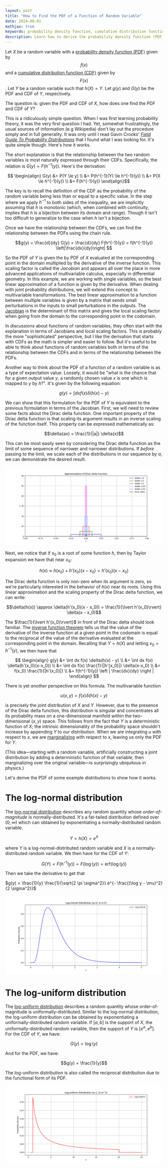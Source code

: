 ```yaml
---
layout: post
title: "How to Find the PDF of a Function of Random Variable"
date: 2024-08-01
mathjax: true
keywords: probability density function, cumulative distribution function, random variables, function of random variable, Jacobian, Dirac delta function, log-normal distribution, log-uniform distribution
description: Learn how to derive the probability density function (PDF) of a function of a random variable. Explore different perspectives on this problem, including CDF relationships, Jacobian transformations, and applications to log-normal and log-uniform distributions.
---
```


Let $X$ be a random variable with a [probability density function (PDF)](https://en.wikipedia.org/wiki/Probability_density_function) given by $$f(x)$$ and a [cumulative distribution function (CDF)](https://en.wikipedia.org/wiki/Cumulative_distribution_function) given by $$F(x)$$. Let $Y$ be a random variable such that $h(X) = Y$. Let $g(y)$ and $G(y)$ be the PDF and CDF of $Y$, respectively.

The question is: given the PDF and CDF of $X$, how does one find the PDF and CDF of $Y$?

This is a ridiculously simple question. When I was first learning probability theory, it was the very first question I had. Yet, somewhat frustratingly, the usual sources of information (e.g Wikipedia) don't lay out the procedure simply and in full generality. It was only until I read Gavin Crooks' [*Field Guide To Probability Distributions*](https://threeplusone.com/fieldguide) that I found what I was looking for. It's quite simple though. Here's how it works.

The short explanation is that the relationship between the two random variables is most naturally expressed through their CDFs. Specifically, the relation is $G(y) = F(h^{-1}(y))$. Here's the derivation:

$$
\begin{align}
G(y) &= P(Y \le y) \\
&= P(h^{-1}(Y) \le h^{-1}(y)) \\
&= P(X \le h^{-1}(y)) \\
&= F(h^{-1}(y))
\end{align}$$

The key is to recall the definition of the CDF as the probability of the random variable being less than or equal to a specific value. In the step where we apply $h^{-1}$ to both sides of the inequality, we are implicitly assuming that $h$ is monotonic (which, when combined with continuity, implies that $h$ is a bijection between its domain and range). Though it isn't too difficult to generalize to the case when $h$ isn't a bijection.

Once we have the relationship between the CDFs, we can find the relationship between the PDFs using the chain rule.

$$g(y) = \frac{d}{dy} G(y) = \frac{d}{dy}  F(h^{-1}(y)) = f(h^{-1}(y)) \left|\frac{dx}{dy}\right| $$

So the PDF of $Y$ is given the by PDF of $X$ evaluated at the corresponding point in the domain multiplied by the derivative of the inverse function. This scaling factor is called the *Jacobian* and appears all over the place in more advanced applications of multivariable calculus, especially in differential geometry. In this example, we are working with single variables, so the best linear approximation of a function is given by the derivative. When dealing with joint probability distributions, we will extend this concept to multivariable transformations. The best linear approximation to a function between multiple variables is given by a matrix that sends small perturbations in the inputs to small perturbations in the outputs. The [Jacobian](https://en.wikipedia.org/wiki/Jacobian_matrix_and_determinant) is the determinant of this matrix and gives the local scaling factor when going from the domain to the corresponding point in the codomain.

In discussions about functions of random variables, they often start with the explanation in terms of Jacobians and local scaling factors. This is probably the more "sophisticated" perspective, but I like the derivation that starts with CDFs as the math is simpler and easier to follow. But it's useful to be able to think about functions of random variables both in terms of the relationship between the CDFs and in terms of the relationship between the PDFs.

Another way to think about the PDF of a function of a random variable is as a type of expectation value. Loosely, it would be "what is the chance that for a given output value $y$, a randomly chosen value $x$ is one which is mapped to $y$ by $h$?". It's given by the following equation:

$$g(y) = \int dx f(x) \delta(h(x) - y)$$

We can show that this formulation for the PDF of $Y$ is equivalent to the previous formulation in terms of the Jacobian. First, we will need to review some facts about the Dirac delta function. One important property of the Dirac delta function is that scaling its argument results in an inverse scaling of the function itself. This property can be expressed mathematically as:

$$\delta(ax) = \frac{1}{|a|} \delta(x)$$

This can be most easily seen by considering the Dirac delta function as the limit of some sequence of narrower and narrower distributions. If *before* passing to the limit, we scale each of the distributions in our sequence by $a$, we can demonstrate the desired result.

![Dirac delta function visualization](/assets/images/functions-random-variables/dirac-delta.png)

Next, we notice that if $x_0$ is a root of some function $h$, then by Taylor expansion we have that near $x_0$:

$$h(x) \approx h(x_0) + h'(x_0)(x - x_0) = h'(x_0)(x - x_0)$$

The Dirac delta function is only non-zero when its argument is zero, so we're particularly interested in the behavior of $h(x)$ near its roots. Using this linear approximation and the scaling property of the Dirac delta function, we can write:

$$\delta(h(x)) \approx \delta(h'(x_0)(x - x_0)) = \frac{1}{\lvert h'(x_0)\rvert} \delta(x - x_0)$$

The $\frac{1}{\lvert h'(x_0)\rvert}$ in front of the Dirac delta should look familiar. The [inverse function theorem](https://en.wikipedia.org/wiki/Inverse_function_theorem) tells us that the value of the derivative of the inverse function at a given point in the codomain is equal to the reciprocal of the value of the derivative evaluated at the corresponding point in the domain. Recalling that $Y = h(X)$ and letting $x_0 = h^{-1}(y)$, we then have that

$$
\begin{align}
g(y) &= \int dx f(x) \delta(h(x) - y) \\
&= \int dx f(x) \delta(h'(x_0)(x-x_0)) \\
&= \int dx f(x) \frac{1}{|h'(x_0)|} \delta(x-x_0) \\
&= f(x_0) \frac{1}{|h'(x_0)|} \\
&= f(h^{-1}(y)) \left | \frac{dx}{dy} \right |
\end{align}
$$

There is yet *another* perspective on this formula. The multivariable function

$$u(x,y) = f(x) \delta(h(x) -y)$$

is precisely the joint distribution of $X$ and $Y$. However, due to the presence of the Dirac delta function, this distribution is singular and concentrates all its probability mass on a one-dimensional manifold within the two-dimensional $(x,y)$ space. This follows from the fact that $Y$ is a deterministic function of $X$; the intrinsic dimensionality of the probability space shouldn't increase by appending $Y$ to our distribution. When we are integrating $u$ with respect to $x$, we are [marginalizing](https://en.wikipedia.org/wiki/Marginal_distribution) with respect to $x$, leaving us only the PDF for $Y$.

(This idea—starting with a random variable, artificially constructing a joint distribution by adding a deterministic function of that variable, then marginalizing over the original variable—is surprisingly ubiquitous in physics.)

Let's derive the PDF of some example distributions to show how it works.

# The log-normal distribution

The [log-normal distribution](https://en.wikipedia.org/wiki/Log-normal_distribution) describes any random quantity whose *order-of-magnitude* is normally-distributed. It's a fat-tailed distribution defined over $(0, \infty)$ which can obtained by exponentiating a normally-distributed random variable.

$$Y = h(X) = e^X$$

where $Y$ is a log-normal-distributed random variable and $X$ is a normally-distributed random variable. We then have for the CDF of $Y$:

$$G(Y) = F(h^{-1}(y)) = F(\log(y)) = \text{erf}(\log(y))$$

Then we take the derivative to get that 

$g(y) = \frac{1}{y} \frac{1}{\sqrt{2 \pi \sigma^2}} e^{- \frac{(\log y - \mu)^2}{2 \sigma^2}}$

![Log-normal distribution](/assets/images/functions-random-variables/log-normal.png)

# The log-uniform distribution

The [log-uniform distribution](https://en.wikipedia.org/wiki/Reciprocal_distribution) describes a random quantity whose order-of-magnitude is uniformally-distributed. Similar to the log-normal distribution, the log-uniform distribution can be obtained by exponentiating a uniformally-distributed random variable. If $[a,b]$ is the support of $X$, the uniformally-distributed random variable, then the support of $Y$ is $[e^a, e^b]$. For the CDF of $Y$, we have:

$$G(y) = \log(y)$$

And for the PDF, we have:

$$g(y) = \frac{1}{y}$$

The log-uniform distribution is also called the reciprocal distribution due to the functional form of its PDF.

![Log-uniform distribution](/assets/images/functions-random-variables/log-uniform.png)